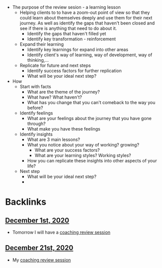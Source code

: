 - The purpose of the review sesion - a learning lesson
    - Helping clients to to have a zoom-out point of view so that they could learn about themselves deeply and use them for their next journey. As well as identify the gaps that haven't been closed and see if there is anything that need to do about it.
        - Identify the gaps that haven't filled yet
        - Identify key transformation - reinforcement
    - Expand their learning
        - Identify key learnings for expand into other areas
        - Identify client's way of learning, way of development, way of thinking,...
    - Replicate for future and next steps
        - Identify success factors for further replication
        - What will be your ideal next step?
- How
    - Start with facts
        - What are the theme of the journey? 
        - What have? What haven't?
        - What has you change that you can't comeback to the way you before?
    - Identify feelings
        - What are your feelings about the journey that you have gone through?
        - What make you have these feelings
    - Identify insights
        - What are 3 main lessons?
        - What you notice about your way of working? growing?
            - What are your success factors? 
            - What are your learning styles? Working styles?
        - How you can replicate these insights into other aspects of your life?
    - Next step
        - What will be your ideal next step?
        - 

# Backlinks
## [December 1st, 2020](<December 1st, 2020.md>)
- Tomorrow I will have a [coaching review session](<coaching review session.md>)

## [December 21st, 2020](<December 21st, 2020.md>)
- My [coaching review session](<coaching review session.md>)

